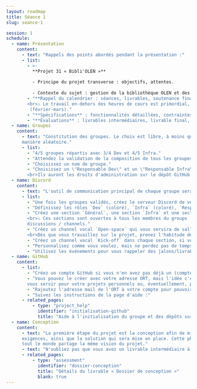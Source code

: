 ```yaml
---
layout: roadmap
title: Séance 1
slug: seance-1

session: 1
schedule:
  - name: Présentation
    content:
      - text: "Rappels des points abordés pendant la présentation :"
      - list:
        - >-
          **Projet 31 « Bibli'OLEN »**
          
          - Principe du projet transverse : objectifs, attentes.
          
          - Contexte du sujet : gestion de la bibliothèque OLEN et des réservations.
        - "**Rappel du calendrier : séances, livrables, soutenance finale.**
        <br>⚠️ Le travail en-dehors des heures de cours est primordial, même pendant la période entreprise
         (février-mars)."
        - "**Spécifications** : fonctionnalités détaillées, contraintes techniques (Dev / Infra / Projet)."
        - "**Évaluations** : livrables intermédiaires, livrable final, soutenance."
  - name: Groupes
    content:
      - text: "Constitution des groupes. Le choix est libre, à moins que vous ne souhaitiez être répartis de
      manière aléatoire."
      - list:
        - "4/5 groupes répartis avec 3/4 Dev et 4/5 Infra."
        - "Attendez la validation de la composition de tous les groupes."
        - "Choisissez un nom de groupe."
        - "Choisissez un \"Responsable Dev\" et un \"Responsable Infra\".
        <br>Ils auront les droits d'administration sur le dépôt GitHub Dev ou Infra."
  - name: Discord
    content:
      - text: "L'outil de communication principal de chaque groupe sera Discord."
      - list:
        - "Une fois les groupes validés, créez le serveur Discord de votre groupe."
        - "Définissez les rôles `Dev` (coloré), `Infra` (coloré), `Responsable Dev` et `Responsable Infra`."
        - "Créez une section `Général`, une section `Infra` et une section `Dev`.
        <br>⚠️ Ces sections sont ouvertes à tous les membres du groups ! Elles permettent juste de mieux organiser les
        discussions / channels."
        - "Créez un channel vocal `Open-space` qui vous servira de salle de classe virtuelle.
        <br>Dès que vous travaillez sur le projet, prenez l'habitude de rejoindre ce channel pour simuler un open-space."
        - "Créez un channel vocal `Kick-off` dans chaque section, si vous avez besoin de faire des points d'équipe."
        - "Personnalisez comme vous voulez, mais ne perdez pas de temps à faire des choses inutiles."
        - "Utilisez les événements pour vous rappeler des jalons/livrables/deadlines."
  - name: GitHub
    content:
      - list:
        - "Créez un compte GitHub si vous n'en avez pas déjà un (compte personnel avec votre adresse personnelle)."
        - "Vous pouvez le créer avec votre adresse ORT, mais l'idée c'est que ce compte vous soit propre et puisse
        vous servir pour votre projets personnels ou, éventuellement, professionnels."
        - "Rajoutez l'adresse mail de l'ORT à votre compte pour pouvoir accéder à la license GitHub Education."
        - "Suivez les instructions de la page d'aide :"
      - related_pages:
          - type: "project_help"
            identifier: "initialisation-github"
            title: "Aide à l'initialisation du groupe et des dépôts sur GitHub"
  - name: Conception
    content:
      - text: "La première étape du projet est la conception afin de mieux appréhender le sujet, les demandes et 
      exigences, ainsi que la solution qui sera mise en place. Cette phase est à faire en équipe, forcément, afin que
      tout le monde partage la même vision du projet."
      - text: "N'oubliez pas que vous avez un livrable intermédiaire à préparer et à rendre."
      - related_pages:
          - type: "assessment"
            identifier: "dossier-conception"
            title: "Détails du livrable « Dossier de conception »"
            blank: true
---
```

